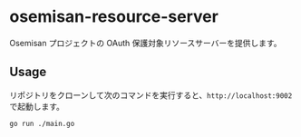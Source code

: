 # osemisan-resource-server

Osemisan プロジェクトの OAuth 保護対象リソースサーバーを提供します。

## Usage

リポジトリをクローンして次のコマンドを実行すると、`http://localhost:9002` で起動します。

```
go run ./main.go
```
